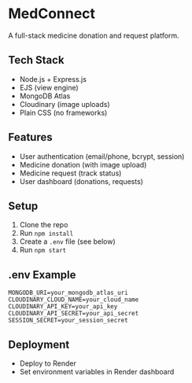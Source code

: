# MedConnect

A full-stack medicine donation and request platform.

## Tech Stack
- Node.js + Express.js
- EJS (view engine)
- MongoDB Atlas
- Cloudinary (image uploads)
- Plain CSS (no frameworks)

## Features
- User authentication (email/phone, bcrypt, session)
- Medicine donation (with image upload)
- Medicine request (track status)
- User dashboard (donations, requests)

## Setup
1. Clone the repo
2. Run `npm install`
3. Create a `.env` file (see below)
4. Run `npm start`

## .env Example
```
MONGODB_URI=your_mongodb_atlas_uri
CLOUDINARY_CLOUD_NAME=your_cloud_name
CLOUDINARY_API_KEY=your_api_key
CLOUDINARY_API_SECRET=your_api_secret
SESSION_SECRET=your_session_secret
```

## Deployment
- Deploy to Render
- Set environment variables in Render dashboard